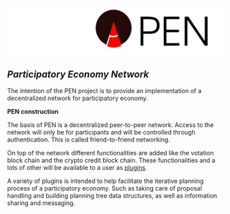 ![PEN](docs/media/pen.jpg)

## *Participatory Economy Network*


The intention of the PEN project is to provide an implementation of a decentralized network for participatory economy.

**PEN construction**

The basis of PEN is a decentralized peer-to-peer network. Access to the network will only be for participants and will be controlled through authentication. This is called friend-to-friend networking.

On top of the network different functionalities are added like the votation block chain and the crypto credit block chain. These functionalities and a lots of other will be available to a user as [plugins](https://github.com/pallocate/plugins). 

A variety of plugins is intended to help facilitate the iterative planning process of a participatory economy. Such as taking care of proposal handling and building planning tree data structures, as well as information sharing and messaging.
